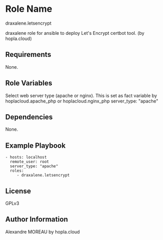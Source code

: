 Role Name
=========
draxalene.letsencrypt

draxalene role for ansible to deploy Let's Encrypt certbot tool. (by hopla.cloud)

Requirements
------------

None.

Role Variables
--------------

Select web server type (apache or nginx).
This is set as fact variable by hoplacloud.apache_php or hoplacloud.nginx_php
server_type: "apache"

Dependencies
------------

None.

Example Playbook
----------------

    - hosts: localhost
      remote_user: root
      server_type: "apache"
      roles:
         - draxalene.letsencrypt

License
-------

GPLv3

Author Information
------------------

Alexandre MOREAU by hopla.cloud
